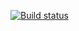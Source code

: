 [![Build status](https://ci.appveyor.com/api/projects/status/g800q7w1pjof2g64?svg=true)](https://ci.appveyor.com/project/arbprog/ajs-game-character-mage)